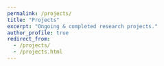 ```yaml
---
permalink: /projects/
title: "Projects"
excerpt: "Ongoing & completed research projects."
author_profile: true
redirect_from: 
  - /projects/
  - /projects.html
---
```



